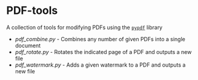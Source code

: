# PDF-tools
A collection of tools for modifying PDFs using the [`pypdf`](https://pypi.org/project/pypdf/) library

* *pdf_combine.py* - Combines any number of given PDFs into a single document
* *pdf_rotate.py* - Rotates the indicated page of a PDF and outputs a new file
* *pdf_watermark.py* - Adds a given watermark to a PDF and outputs a new file
